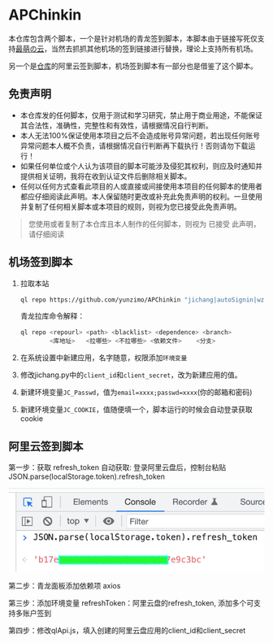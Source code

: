 # APChinkin

本仓库包含两个脚本，一个是针对机场的青龙签到脚本，本脚本由于链接写死仅支持[最萌の云](https://www.cutecloud.net/)，当然去抓抓其他机场的签到链接进行替换，理论上支持所有机场。

另一个是[仓库](https://github.com/mrabit/aliyundriveDailyCheck)的阿里云签到脚本，机场签到脚本有一部分也是借鉴了这个脚本。

## 免责声明

* 本仓库发的任何脚本，仅用于测试和学习研究，禁止用于商业用途，不能保证其合法性，准确性，完整性和有效性，请根据情况自行判断。
* 本人无法100%保证使用本项目之后不会造成账号异常问题，若出现任何账号异常问题本人概不负责，请根据情况自行判断再下载执行！否则请勿下载运行！
* 如果任何单位或个人认为该项目的脚本可能涉及侵犯其权利，则应及时通知并提供相关证明，我将在收到认证文件后删除相关脚本。
* 任何以任何方式查看此项目的人或直接或间接使用本项目的任何脚本的使用者都应仔细阅读此声明。本人保留随时更改或补充此免责声明的权利。一旦使用并复制了任何相关脚本或本项目的规则，则视为您已接受此免责声明。

> 您使用或者复制了本仓库且本人制作的任何脚本，则视为 已接受 此声明，请仔细阅读

## 机场签到脚本

1. 拉取本站

    ```sh
    ql repo https://github.com/yunzimo/APChinkin "jichang|autoSignin|wzyd" "" "notify.py|QLApi.py|qlApi.js|sendNotify.js|env.js"
    ```

    青龙拉库命令解释：

    ```sh
    ql repo <repourl> <path> <blacklist> <dependence> <branch>
            <库地址>   <拉哪些> <不拉哪些> <依赖文件>    <分支>
    ```

2. 在系统设置中新建应用，名字随意，权限添加`环境变量`
3. 修改jichang.py中的`client_id`和`client_secret`，改为新建应用的值。
4. 新建环境变量`JC_Passwd`，值为`email=xxxx;passwd=xxxx`(你的邮箱和密码)
5. 新建环境变量`JC_COOKIE`，值随便填一个，脚本运行的时候会自动登录获取cookie

## 阿里云签到脚本

第一步：获取 refresh_token
自动获取: 登录阿里云盘后，控制台粘贴 JSON.parse(localStorage.token).refresh_token

![](https://raw.githubusercontent.com/yunzimo/APChinkin/main/assets/1.png)

第二步：青龙面板添加依赖项
axios

第三步：添加环境变量
refreshToken：阿里云盘的refresh_token, 添加多个可支持多账户签到

第四步：修改qlApi.js，填入创建的阿里云盘应用的client_id和client_secret